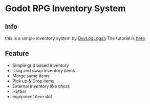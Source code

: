 # Godot RPG Inventory System

## Info
this is a simple inventory system by [DevLogLogan](https://www.youtube.com/@DevLogLogan)
The tutorial is [here](https://youtu.be/V79YabQZC1s?si=VSyPkeizlyDZkQZk)

## Feature
- Simple grid based inventory
- Drag and swap inventory items
- Merge same items
- Pick up & Drop items
- External inventory like chest
- Hotbar
- equipment item slot
